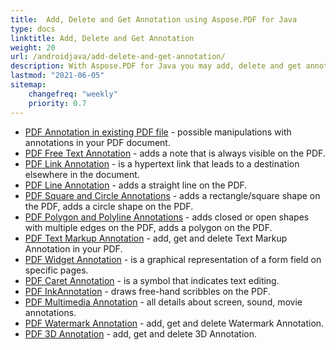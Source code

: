 ```yaml
---
title:  Add, Delete and Get Annotation using Aspose.PDF for Java
type: docs
linktitle: Add, Delete and Get Annotation
weight: 20
url: /androidjava/add-delete-and-get-annotation/
description: With Aspose.PDF for Java you may add, delete and get annotation from your PDF file. Check all lists of annotations to resolve your task.
lastmod: "2021-06-05"
sitemap:
    changefreq: "weekly"
    priority: 0.7
---
```


- [PDF Annotation in existing PDF file](/pdf/java/pdf-annotation-in-existing-pdf-file/) - possible manipulations with annotations in your PDF document.
- [PDF Free Text Annotation](/pdf/java/free-text-annotation/) - adds a note that is always visible on the PDF.
- [PDF Link Annotation](/pdf/java/link-annotation/) - is a hypertext link that leads to a destination elsewhere in the document.
- [PDF Line Annotation](/pdf/java/line-annotation/) - adds a straight line on the PDF.
- [PDF Square and Circle Annotations](/pdf/java/square-and-circle-annotations/) - adds a rectangle/square shape on the PDF, adds a circle shape on the PDF.
- [PDF Polygon and Polyline Annotations](/pdf/java/polygon-and-polyline-annotations/) - adds closed or open shapes with multiple edges on the PDF, adds a polygon on the PDF.
- [PDF Text Markup Annotation](/pdf/java/text-markup-annotation/) - add, get and delete Text Markup Annotation in your PDF.
- [PDF Widget Annotation](/pdf/java/widget-annotation/) - is a graphical representation of a form field on specific pages.
- [PDF Caret Annotation](/pdf/java/caret-annotation/) - is a symbol that indicates text editing.
- [PDF InkAnnotation](/pdf/java/ink-annotation/) - draws free-hand scribbles on the PDF.
- [PDF Multimedia Annotation](/pdf/java/multimedia-annotation/) - all details about screen, sound, movie annotations.
- [PDF Watermark Annotation](/pdf/java/watermark-annotation/) - add, get and delete Watermark Annotation.
- [PDF 3D Annotation](/pdf/java/3d-annotation/) - add, get and delete 3D Annotation.

